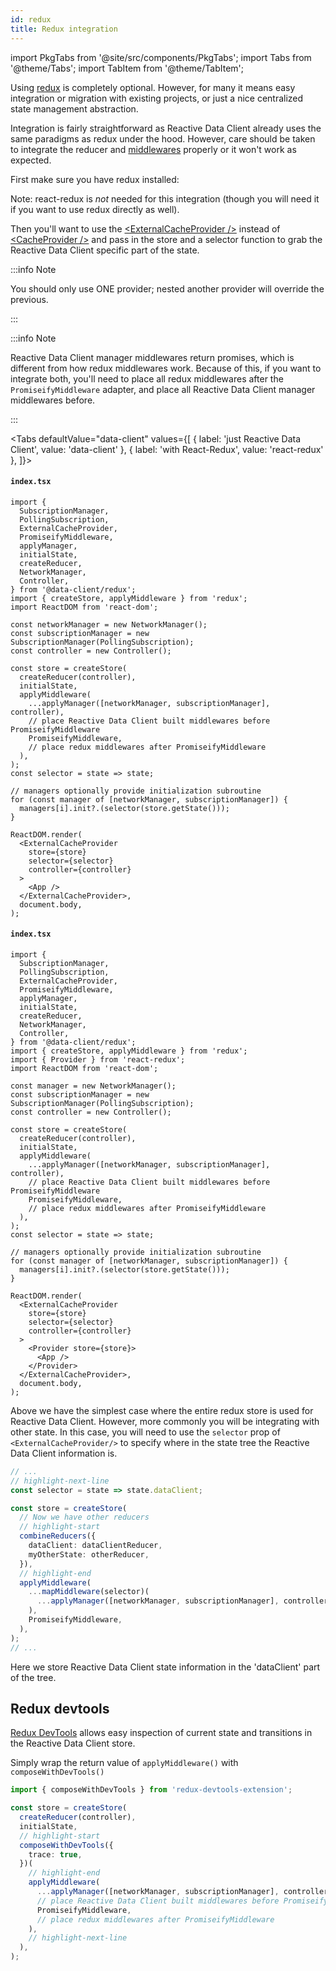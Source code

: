 ```yaml
---
id: redux
title: Redux integration
---
```


import PkgTabs from '@site/src/components/PkgTabs';
import Tabs from '@theme/Tabs';
import TabItem from '@theme/TabItem';

Using [redux](https://redux.js.org/) is completely optional. However, for many it means easy integration or migration
with existing projects, or just a nice centralized state management abstraction.

Integration is fairly straightforward as Reactive Data Client already uses the same paradigms as redux under
the hood. However, care should be taken to integrate the reducer and [middlewares](../api/Manager.md) properly
or it won't work as expected.

First make sure you have redux installed:

<PkgTabs pkgs="@data-client/redux redux" />

Note: react-redux is _not_ needed for this integration (though you will need it if you want to use redux directly as well).

Then you'll want to use the [&lt;ExternalCacheProvider /\>](../api/ExternalCacheProvider.md) instead of
[&lt;CacheProvider /\>](../api/CacheProvider.md) and pass in the store and a selector function to grab
the Reactive Data Client specific part of the state.

:::info Note

You should only use ONE provider; nested another provider will override the previous.

:::

:::info Note

Reactive Data Client manager middlewares return promises, which is different from how redux middlewares work.
Because of this, if you want to integrate both, you'll need to place all redux middlewares
after the `PromiseifyMiddleware` adapter, and place all Reactive Data Client manager middlewares before.

:::

<Tabs
defaultValue="data-client"
values={[
{ label: 'just Reactive Data Client', value: 'data-client' },
{ label: 'with React-Redux', value: 'react-redux' },
]}>
<TabItem value="data-client">

#### `index.tsx`

```tsx
import {
  SubscriptionManager,
  PollingSubscription,
  ExternalCacheProvider,
  PromiseifyMiddleware,
  applyManager,
  initialState,
  createReducer,
  NetworkManager,
  Controller,
} from '@data-client/redux';
import { createStore, applyMiddleware } from 'redux';
import ReactDOM from 'react-dom';

const networkManager = new NetworkManager();
const subscriptionManager = new SubscriptionManager(PollingSubscription);
const controller = new Controller();

const store = createStore(
  createReducer(controller),
  initialState,
  applyMiddleware(
    ...applyManager([networkManager, subscriptionManager], controller),
    // place Reactive Data Client built middlewares before PromiseifyMiddleware
    PromiseifyMiddleware,
    // place redux middlewares after PromiseifyMiddleware
  ),
);
const selector = state => state;

// managers optionally provide initialization subroutine
for (const manager of [networkManager, subscriptionManager]) {
  managers[i].init?.(selector(store.getState()));
}

ReactDOM.render(
  <ExternalCacheProvider
    store={store}
    selector={selector}
    controller={controller}
  >
    <App />
  </ExternalCacheProvider>,
  document.body,
);
```

</TabItem>
<TabItem value="react-redux">

#### `index.tsx`

```tsx
import {
  SubscriptionManager,
  PollingSubscription,
  ExternalCacheProvider,
  PromiseifyMiddleware,
  applyManager,
  initialState,
  createReducer,
  NetworkManager,
  Controller,
} from '@data-client/redux';
import { createStore, applyMiddleware } from 'redux';
import { Provider } from 'react-redux';
import ReactDOM from 'react-dom';

const manager = new NetworkManager();
const subscriptionManager = new SubscriptionManager(PollingSubscription);
const controller = new Controller();

const store = createStore(
  createReducer(controller),
  initialState,
  applyMiddleware(
    ...applyManager([networkManager, subscriptionManager], controller),
    // place Reactive Data Client built middlewares before PromiseifyMiddleware
    PromiseifyMiddleware,
    // place redux middlewares after PromiseifyMiddleware
  ),
);
const selector = state => state;

// managers optionally provide initialization subroutine
for (const manager of [networkManager, subscriptionManager]) {
  managers[i].init?.(selector(store.getState()));
}

ReactDOM.render(
  <ExternalCacheProvider
    store={store}
    selector={selector}
    controller={controller}
  >
    <Provider store={store}>
      <App />
    </Provider>
  </ExternalCacheProvider>,
  document.body,
);
```

</TabItem>
</Tabs>

Above we have the simplest case where the entire redux store is used for Reactive Data Client.
However, more commonly you will be integrating with other state. In this case, you
will need to use the `selector` prop of `<ExternalCacheProvider/>` to specify
where in the state tree the Reactive Data Client information is.

```typescript
// ...
// highlight-next-line
const selector = state => state.dataClient;

const store = createStore(
  // Now we have other reducers
  // highlight-start
  combineReducers({
    dataClient: dataClientReducer,
    myOtherState: otherReducer,
  }),
  // highlight-end
  applyMiddleware(
    ...mapMiddleware(selector)(
      ...applyManager([networkManager, subscriptionManager], controller),
    ),
    PromiseifyMiddleware,
  ),
);
// ...
```

Here we store Reactive Data Client state information in the 'dataClient' part of the tree.

## Redux devtools

[Redux DevTools](https://github.com/reduxjs/redux-devtools) allows easy inspection of current
state and transitions in the Reactive Data Client store.

Simply wrap the return value of `applyMiddleware()` with `composeWithDevTools()`

```typescript
import { composeWithDevTools } from 'redux-devtools-extension';

const store = createStore(
  createReducer(controller),
  initialState,
  // highlight-start
  composeWithDevTools({
    trace: true,
  })(
    // highlight-end
    applyMiddleware(
      ...applyManager([networkManager, subscriptionManager], controller),
      // place Reactive Data Client built middlewares before PromiseifyMiddleware
      PromiseifyMiddleware,
      // place redux middlewares after PromiseifyMiddleware
    ),
    // highlight-next-line
  ),
);
```
